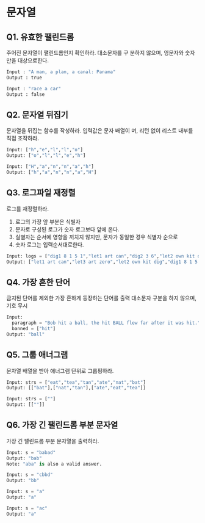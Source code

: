 # 문자열

## Q1. 유효한 팰린드롬
주어진 문자열이 팰린드롬인지 확인하라. 대소문자를 구
분하지 않으며, 영문자와 숫자만을 대상으로한다.

 ``` python
Input : "A man, a plan, a canal: Panama"
Output : true

Input : "race a car"
Output : false
```

## Q2. 문자열 뒤집기
문자열을 뒤집는 함수를 작성하라. 입력값은 문자 배열이
며, 리턴 없이 리스트 내부를 직접 조작하라.

```python
Input: ["h","e","l","l","o"]
Output: ["o","l","l","e","h"]

Input: ["H","a","n","n","a","h"]
Output: ["h","a","n","n","a","H"]
```


## Q3. 로그파일 재정렬
로그를 재정렬하라.
1. 로그의 가장 앞 부분은 식별자
2. 문자로 구성된 로그가 숫자 로그보다 앞에 온다.
3. 실별자는 순서에 영향을 끼치지 않지만, 문자가 동일한 경우 식별자 순으로
4. 숫자 로그는 입력순서대로한다.
```python
Input: logs = ["dig1 8 1 5 1","let1 art can","dig2 3 6","let2 own kit dig","let3 art zero"]
Output: ["let1 art can","let3 art zero","let2 own kit dig","dig1 8 1 5 1","dig2 3 6"]
```


## Q4. 가장 흔한 단어
금지된 단어를 제외한 가장 흔하게 등장하는 단어를 출력
대소문자 구분을 하지 않으며, 기호 무시

```python
Input:
  paragraph = "Bob hit a ball, the hit BALL flew far after it was hit."
  banned = ["hit"]
Output: "ball"
```


## Q5. 그룹 애너그램
문자열 배열을 받아 애너그램 단위로 그룹핑하라.
```python
Input: strs = ["eat","tea","tan","ate","nat","bat"]
Output: [["bat"],["nat","tan"],["ate","eat","tea"]]

Input: strs = [""]
Output: [[""]]
```


## Q6. 가장 긴 팰린드롬 부분 문자열
가장 긴 팰린드롬 부분 문자열을 출력하라.
```python
Input: s = "babad"
Output: "bab"
Note: "aba" is also a valid answer.

Input: s = "cbbd"
Output: "bb"

Input: s = "a"
Output: "a"

Input: s = "ac"
Output: "a"
```
